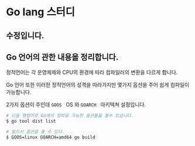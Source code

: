 # Go lang 스터디
수정입니다.
---



## Go 언어의 관한 내용을 정리합니다.



정적언어는 각 운영체제와 CPU의 환경에 따라 컴파일러의 변환을 다르게 합니다.

Go 언어 또한 이러한 정적언어의 성격을 따라가지만 몇가지 옵션을 주어 쉽게 컴파일이 가능합니다.

2가지 옵션이 주인데 `GOOS ` OS 와 `GOARCH ` 아키텍쳐 설정입니다.

```bash
# 다음 명령어로 Go에서 컴파일 가능한 옵션들을 볼수 있습니다.
$ go tool dist list
```



```bash
# 빌드시 옵션을 줄 수 있다.
$ GOOS=linux GOARCH=amd64 go build
```


